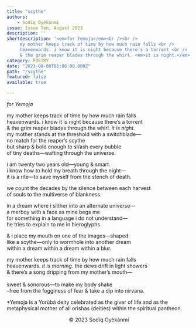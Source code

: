 ```yaml
---
title: "scythe"
authors:
    - Sodïq Oyèkànmí
issue: Issue Ten, August 2023
description: ''
shortdescription: '<em>for Yemọja</em><br /><br />
     my mother keeps track of time by how much rain falls <br />
     heavenwards. i know it is night because there’s a torrent <br /> 
     & the grim reaper blades through the whirl. <em>it is night.</em> <br /> '
category: POETRY
date: "2023-08-08T01:06:00.000Z"
path: "/scythe"
featured: false
available: true

---
```


<em>for Yemọja</em><br />

my mother keeps track of time by how much rain falls <br />
heavenwards. i know it is night because there’s a torrent <br /> 
& the grim reaper blades through the whirl. <em>it is night.</em> <br /> 
my mother stands at the threshold with a switchblade— <br /> 
no match for the reaper’s scythe <br /> 
but sharp & bold enough to  sl/ash every bubble <br /> 
of tiny deaths—wafting through the universe. <br />

i am twenty two years old—young & smart. <br />
i know how to hold my breath through the night— <br />
it is a rite—to save myself from the stench of death. <br />

we count the decades by the silence between each harvest <br /> 
of souls to the multiverse of blankness. <br />

in a dream where i slither into an alternate universe— <br />
a merboy with a face as mine begs me <br />
for something in a language i do not understand— <br />
he tries to explain to me in hieroglyphs <br />

& i place my mouth on one of the images—shaped <br />
like a scythe—only to wormhole into another dream <br /> 
within a dream within a dream within a blur. <br />

my mother keeps track of time by how much rain falls <br />
heavenwards. <em>it is morning.</em> the dews drift in light showers <br />
& there’s a song dripping from my mother’s mouth— <br />                          
sweet & sonorous—to make my body shake <br />
–free from the fogginess of fear & take a dip into nirvana. <br />



*Yemọja is a Yorùbá deity celebrated as the giver of life
and as the metaphysical mother of all orishas (deities) 
within the spiritual pantheon.


<p style="text-align: center;"> © 2023 Sodïq Oyèkànmí</p>